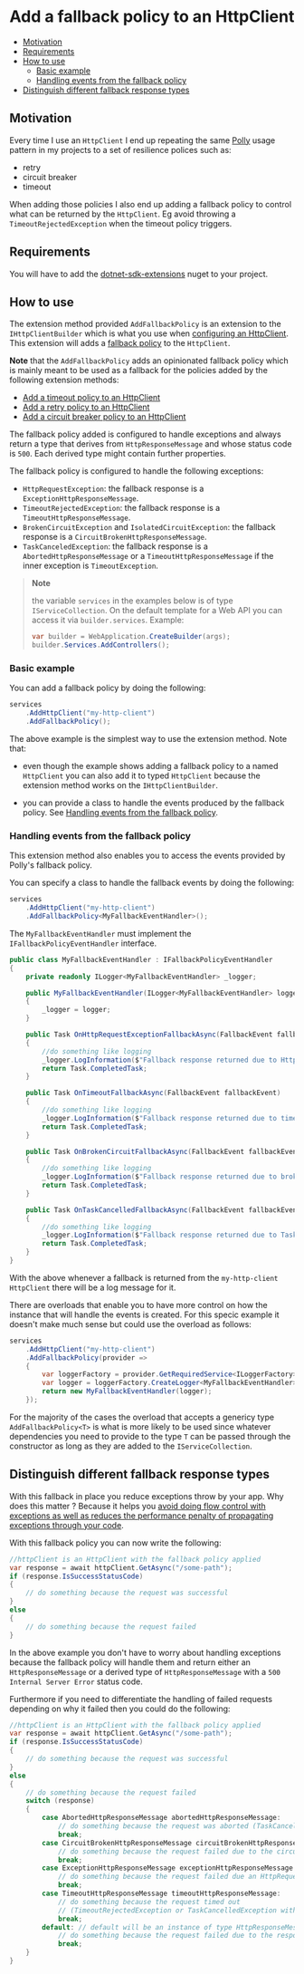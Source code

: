 ﻿# Add a fallback policy to an HttpClient

- [Motivation](#motivation)
- [Requirements](#requirements)
- [How to use](#how-to-use)
  - [Basic example](#basic-example)
  - [Handling events from the fallback policy](#handling-events-from-the-fallback-policy)
- [Distinguish different fallback response types](#distinguish-different-fallback-response-types)

## Motivation

Every time I use an `HttpClient` I end up repeating the same [Polly](https://github.com/App-vNext/Polly) usage pattern in my projects to a set of resilience polices such as:

- retry
- circuit breaker
- timeout

When adding those policies I also end up adding a fallback policy to control what can be returned by the `HttpClient`. Eg avoid throwing a `TimeoutRejectedException` when the timeout policy triggers.

## Requirements

You will have to add the [dotnet-sdk-extensions](https://www.nuget.org/packages/dotnet-sdk-extensions) nuget to your project.

## How to use

The extension method provided `AddFallbackPolicy` is an extension to the `IHttpClientBuilder` which is what you use when [configuring an HttpClient](https://docs.microsoft.com/en-us/aspnet/core/fundamentals/http-requests?view=aspnetcore-5.0). This extension will adds a [fallback policy](https://github.com/App-vNext/Polly#fallback) to the `HttpClient`.

**Note** that the `AddFallbackPolicy` adds an opinionated fallback policy which is mainly meant to be used as a fallback for the policies added by the following extension methods:

- [Add a timeout policy to an HttpClient](/docs/polly/httpclient-with-timeout-policy.md)
- [Add a retry policy to an HttpClient](/docs/polly/httpclient-with-retry-policy.md)
- [Add a circuit breaker policy to an HttpClient](/docs/polly/httpclient-with-circuit-breaker-policy.md)

The fallback policy added is configured to handle exceptions and always return a type that derives from `HttpResponseMessage` and whose status code is `500`. Each derived type might contain further properties.

The fallback policy is configured to handle the following exceptions:

- `HttpRequestException`: the fallback response is a `ExceptionHttpResponseMessage`.
- `TimeoutRejectedException`: the fallback response is a `TimeoutHttpResponseMessage`.
- `BrokenCircuitException` and `IsolatedCircuitException`: the fallback response is a `CircuitBrokenHttpResponseMessage`.
- `TaskCanceledException`: the fallback response is a `AbortedHttpResponseMessage` or a `TimeoutHttpResponseMessage` if the inner exception is `TimeoutException`.

> **Note**
>
> the variable `services` in the examples below is of type `IServiceCollection`. On the default template
> for a Web API you can access it via `builder.services`. Example:
>
> ```csharp
> var builder = WebApplication.CreateBuilder(args);
> builder.Services.AddControllers();
> ```
>

### Basic example

You can add a fallback policy by doing the following:

```csharp
services
    .AddHttpClient("my-http-client")
    .AddFallbackPolicy();
```

The above example is the simplest way to use the extension method. Note that:

- even though the example shows adding a fallback policy to a named `HttpClient` you can also add it to typed `HttpClient` because the extension method works on the `IHttpClientBuilder`.

- you can provide a class to handle the events produced by the fallback policy. See [Handling events from the fallback policy](#handling-events-from-the-fallback-policy).

### Handling events from the fallback policy

This extension method also enables you to access the events provided by Polly's fallback policy.

You can specify a class to handle the fallback events by doing the following:

```csharp
services
    .AddHttpClient("my-http-client")
    .AddFallbackPolicy<MyFallbackEventHandler>();
```

The `MyFallbackEventHandler` must implement the `IFallbackPolicyEventHandler` interface.

```csharp
public class MyFallbackEventHandler : IFallbackPolicyEventHandler
{
    private readonly ILogger<MyFallbackEventHandler> _logger;

    public MyFallbackEventHandler(ILogger<MyFallbackEventHandler> logger)
    {
        _logger = logger;
    }

    public Task OnHttpRequestExceptionFallbackAsync(FallbackEvent fallbackEvent)
    {
        //do something like logging
        _logger.LogInformation($"Fallback response returned due to HttpRequestException for the HttpClient {fallbackEvent.HttpClientName}");
        return Task.CompletedTask;
    }

    public Task OnTimeoutFallbackAsync(FallbackEvent fallbackEvent)
    {
        //do something like logging
        _logger.LogInformation($"Fallback response returned due to timeout for the HttpClient {fallbackEvent.HttpClientName}");
        return Task.CompletedTask;
    }

    public Task OnBrokenCircuitFallbackAsync(FallbackEvent fallbackEvent)
    {
        //do something like logging
        _logger.LogInformation($"Fallback response returned due to broken circuit for the HttpClient {fallbackEvent.HttpClientName}");
        return Task.CompletedTask;
    }

    public Task OnTaskCancelledFallbackAsync(FallbackEvent fallbackEvent)
    {
        //do something like logging
        _logger.LogInformation($"Fallback response returned due to TaskCancelledException for the HttpClient {fallbackEvent.HttpClientName}");
        return Task.CompletedTask;
    }
}
```

With the above whenever a fallback is returned from the `my-http-client` `HttpClient` there will be a log message for it.

There are overloads that enable you to have more control on how the instance that will handle the events is created. For this specic example it doesn't make much sense but could use the overload as follows:

```csharp
services
    .AddHttpClient("my-http-client")
    .AddFallbackPolicy(provider =>
    {
        var loggerFactory = provider.GetRequiredService<ILoggerFactory>();
        var logger = loggerFactory.CreateLogger<MyFallbackEventHandler>();
        return new MyFallbackEventHandler(logger);
    });
```

For the majority of the cases the overload that accepts a genericy type `AddFallbackPolicy<T>` is what is more likely to be used since whatever dependencies you need to provide to the type `T` can be passed through the constructor as long as they are added to the `IServiceCollection`.

## Distinguish different fallback response types

With this fallback in place you reduce exceptions throw by your app. Why does this matter ? Because it helps you [avoid doing flow control with exceptions as well as reduces the performance penalty of propagating exceptions through your code](https://mattwarren.org/2016/12/20/Why-Exceptions-should-be-Exceptional/).

With this fallback policy you can now write the following:

```csharp
//httpClient is an HttpClient with the fallback policy applied
var response = await httpClient.GetAsync("/some-path");
if (response.IsSuccessStatusCode)
{
    // do something because the request was successful
}
else
{
    // do something because the request failed
}
```

In the above example you don't have to worry about handling exceptions because the fallback policy will handle them and return either an `HttpResponseMessage` or a derived type of `HttpResponseMessage` with a `500` `Internal Server Error` status code.

Furthermore if you need to differentiate the handling of failed requests depending on why it failed then you could do the following:

```csharp
//httpClient is an HttpClient with the fallback policy applied
var response = await httpClient.GetAsync("/some-path");
if (response.IsSuccessStatusCode)
{
    // do something because the request was successful
}
else
{
    // do something because the request failed
    switch (response)
    {
        case AbortedHttpResponseMessage abortedHttpResponseMessage:
            // do something because the request was aborted (TaskCancelledException)
            break;
        case CircuitBrokenHttpResponseMessage circuitBrokenHttpResponseMessage:
            // do something because the request failed due to the circuit being broken
            break;
        case ExceptionHttpResponseMessage exceptionHttpResponseMessage:
            // do something because the request failed due an HttpRequestException
            break;
        case TimeoutHttpResponseMessage timeoutHttpResponseMessage:
            // do something because the request timed out
            // (TimeoutRejectedException or TaskCancelledException with inner exception of TimeoutException)
            break;
        default: // default will be an instance of type HttpResponseMessage
            // do something because the request failed due to the response returned containing a failure status code. Eg 404 Not Found
            break;
    }
}
```
